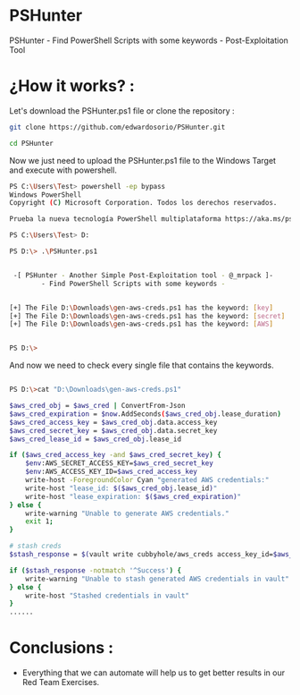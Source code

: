 # PSHunter
PSHunter - Find PowerShell Scripts with some keywords - Post-Exploitation Tool

# ¿How it works? :

Let's download the PSHunter.ps1 file or clone the repository :

```bash
git clone https://github.com/edwardosorio/PSHunter.git

cd PSHunter

```

Now we just need to upload the PSHunter.ps1 file to the Windows Target and execute with powershell.

```bash
PS C:\Users\Test> powershell -ep bypass
Windows PowerShell
Copyright (C) Microsoft Corporation. Todos los derechos reservados.

Prueba la nueva tecnología PowerShell multiplataforma https://aka.ms/pscore6

PS C:\Users\Test> D:

PS D:\> .\PSHunter.ps1


 -[ PSHunter - Another Simple Post-Exploitation tool - @_mrpack ]-
        - Find PowerShell Scripts with some keywords -


[+] The File D:\Downloads\gen-aws-creds.ps1 has the keyword: [key]
[+] The File D:\Downloads\gen-aws-creds.ps1 has the keyword: [secret]
[+] The File D:\Downloads\gen-aws-creds.ps1 has the keyword: [AWS]


PS D:\>

```

And now we need to check every single file that contains the keywords.

```bash

PS D:\>cat "D:\Downloads\gen-aws-creds.ps1"

$aws_cred_obj = $aws_cred | ConvertFrom-Json
$aws_cred_expiration = $now.AddSeconds($aws_cred_obj.lease_duration)
$aws_cred_access_key = $aws_cred_obj.data.access_key
$aws_cred_secret_key = $aws_cred_obj.data.secret_key
$aws_cred_lease_id = $aws_cred_obj.lease_id

if ($aws_cred_access_key -and $aws_cred_secret_key) {
    $env:AWS_SECRET_ACCESS_KEY=$aws_cred_secret_key
    $env:AWS_ACCESS_KEY_ID=$aws_cred_access_key
    write-host -ForegroundColor Cyan "generated AWS credentials:"
    write-host "lease_id: $($aws_cred_obj.lease_id)"
    write-host "lease_expiration: $($aws_cred_expiration)"
} else {
    write-warning "Unable to generate AWS credentials."
    exit 1;
}

# stash creds
$stash_response = $(vault write cubbyhole/aws_creds access_key_id=$aws_cred_access_key secret_access_key=$aws_cred_secret_key expiration=$aws_cred_expiration lease_id=$aws_cred_lease_id 2>&1)

if ($stash_response -notmatch '^Success') {
    write-warning "Unable to stash generated AWS credentials in vault"
} else {
    write-host "Stashed credentials in vault"
}
......


```

# Conclusions :

- Everything that we can automate will help us to get better results in our Red Team Exercises.
